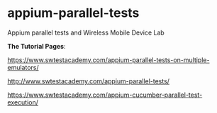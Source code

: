# appium-parallel-tests
Appium parallel tests and Wireless Mobile Device Lab

**The Tutorial Pages**: 

https://www.swtestacademy.com/appium-parallel-tests-on-multiple-emulators/

http://www.swtestacademy.com/appium-parallel-tests/

https://www.swtestacademy.com/appium-cucumber-parallel-test-execution/

